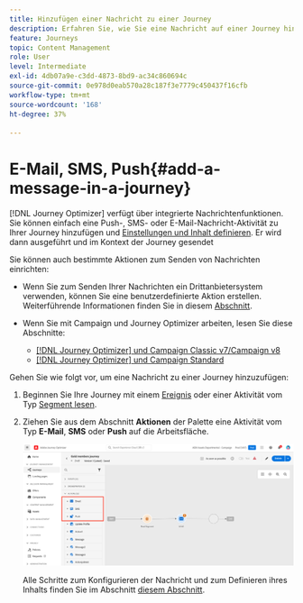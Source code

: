 ```yaml
---
title: Hinzufügen einer Nachricht zu einer Journey
description: Erfahren Sie, wie Sie eine Nachricht auf einer Journey hinzufügen
feature: Journeys
topic: Content Management
role: User
level: Intermediate
exl-id: 4db07a9e-c3dd-4873-8bd9-ac34c860694c
source-git-commit: 0e978d0eab570a28c187f3e7779c450437f16cfb
workflow-type: tm+mt
source-wordcount: '168'
ht-degree: 37%

---
```


# E-Mail, SMS, Push{#add-a-message-in-a-journey}

[!DNL Journey Optimizer] verfügt über integrierte Nachrichtenfunktionen. Sie können einfach eine Push-, SMS- oder E-Mail-Nachricht-Aktivität zu Ihrer Journey hinzufügen und [Einstellungen und Inhalt definieren](../messages/get-started-content.md). Er wird dann ausgeführt und im Kontext der Journey gesendet

Sie können auch bestimmte Aktionen zum Senden von Nachrichten einrichten:

* Wenn Sie zum Senden Ihrer Nachrichten ein Drittanbietersystem verwenden, können Sie eine benutzerdefinierte Aktion erstellen. Weiterführende Informationen finden Sie in diesem [Abschnitt](../action/action.md).

* Wenn Sie mit Campaign und Journey Optimizer arbeiten, lesen Sie diese Abschnitte:

   * [[!DNL Journey Optimizer] und Campaign Classic v7/Campaign v8](../action/acc-action.md)
   * [[!DNL Journey Optimizer] und Campaign Standard](../action/acs-action.md)

Gehen Sie wie folgt vor, um eine Nachricht zu einer Journey hinzuzufügen:

1. Beginnen Sie Ihre Journey mit einem [Ereignis](general-events.md) oder einer Aktivität vom Typ [Segment lesen](read-segment.md).

1. Ziehen Sie aus dem Abschnitt **Aktionen** der Palette eine Aktivität vom Typ **E-Mail**, **SMS** oder **Push** auf die Arbeitsfläche.

   ![](../messages/assets/add-a-message.png)


   Alle Schritte zum Konfigurieren der Nachricht und zum Definieren ihres Inhalts finden Sie im Abschnitt [diesem Abschnitt](../messages/get-started-content.md).


